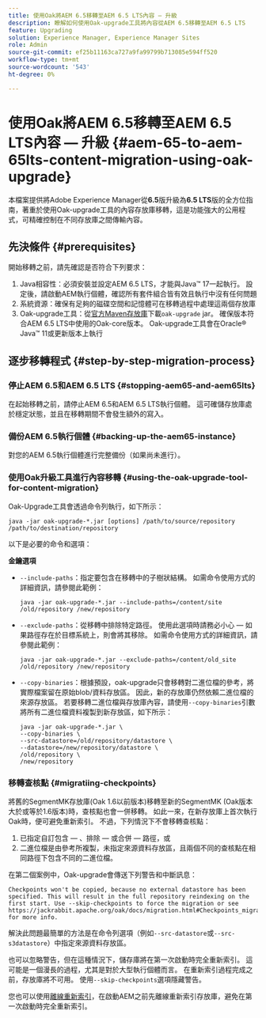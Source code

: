 ```yaml
---
title: 使用Oak將AEM 6.5移轉至AEM 6.5 LTS內容 — 升級
description: 瞭解如何使用Oak-upgrade工具將內容從AEM 6.5移轉至AEM 6.5 LTS
feature: Upgrading
solution: Experience Manager, Experience Manager Sites
role: Admin
source-git-commit: ef25b11163ca727a9fa99799b713085e594ff520
workflow-type: tm+mt
source-wordcount: '543'
ht-degree: 0%

---
```



# 使用Oak將AEM 6.5移轉至AEM 6.5 LTS內容 — 升級 {#aem-65-to-aem-65lts-content-migration-using-oak-upgrade}

本檔案提供將Adobe Experience Manager從&#x200B;**6.5**&#x200B;版升級為&#x200B;**6.5 LTS**&#x200B;版的全方位指南，著重於使用Oak-upgrade工具的內容存放庫移轉，這是功能強大的公用程式，可精確控制在不同存放庫之間傳輸內容。

## 先決條件 {#prerequisites}

開始移轉之前，請先確認是否符合下列要求：

1. Java相容性：必須安裝並設定AEM 6.5 LTS，才能與Java™ 17一起執行。 設定後，請啟動AEM執行個體，確認所有套件組合皆有效且執行中沒有任何問題
1. 系統資源：確保有足夠的磁碟空間和記憶體可在移轉過程中處理這兩個存放庫
1. Oak-upgrade工具：從[官方Maven存放庫](https://mvnrepository.com/artifact/org.apache.jackrabbit/oak-upgrade)下載`oak-upgrade` jar。 確保版本符合AEM 6.5 LTS中使用的Oak-core版本。 Oak-upgrade工具會在Oracle® Java™ 11或更新版本上執行

## 逐步移轉程式 {#step-by-step-migration-process}

### 停止AEM 6.5和AEM 6.5 LTS {#stopping-aem65-and-aem65lts}

在起始移轉之前，請停止AEM 6.5和AEM 6.5 LTS執行個體。 這可確儲存放庫處於穩定狀態，並且在移轉期間不會發生額外的寫入。

### 備份AEM 6.5執行個體 {#backing-up-the-aem65-instance}

對您的AEM 6.5執行個體進行完整備份（如果尚未進行）。

### 使用Oak升級工具進行內容移轉 {#using-the-oak-upgrade-tool-for-content-migration}

Oak-Upgrade工具會透過命令列執行，如下所示：

```
java -jar oak-upgrade-*.jar [options] /path/to/source/repository /path/to/destination/repository 
```

以下是必要的命令和選項：

**金鑰選項**

* `--include-paths`：指定要包含在移轉中的子樹狀結構。 如需命令使用方式的詳細資訊，請參閱此範例：

  ```
  java -jar oak-upgrade-*.jar --include-paths=/content/site /old/repository /new/repository
  ```

* `--exclude-paths`：從移轉中排除特定路徑。 使用此選項時請務必小心 — 如果路徑存在於目標系統上，則會將其移除。 如需命令使用方式的詳細資訊，請參閱此範例：

  ```
  java -jar oak-upgrade-*.jar --exclude-paths=/content/old_site /old/repository /new/repository 
  ```

* `--copy-binaries`：根據預設，oak-upgrade只會移轉對二進位檔的參考，將實際檔案留在原始blob/資料存放區。 因此，新的存放庫仍然依賴二進位檔的來源存放區。 若要移轉二進位檔與存放庫內容，請使用`--copy-binaries`引數將所有二進位檔資料複製到新存放區，如下所示：

  ```
  java -jar oak-upgrade-*.jar \
  --copy-binaries \
  --src-datastore=/old/repository/datastore \
  --datastore=/new/repository/datastore \
  /old/repository \
  /new/repository 
  ```

### 移轉查核點 {#migratiing-checkpoints}

將舊的SegmentMK存放庫(Oak 1.6以前版本)移轉至新的SegmentMK (Oak版本大於或等於1.6版本)時，查核點也會一併移轉。 如此一來，在新存放庫上首次執行Oak時，便可避免重新索引。 不過，下列情況下不會移轉查核點：

1. 已指定自訂包含 — 、排除 — 或合併 — 路徑，或
1. 二進位檔是由參考所複製，未指定來源資料存放區，且兩個不同的查核點在相同路徑下包含不同的二進位檔。

在第二個案例中，Oak-upgrade會傳送下列警告和中斷訊息：

```
Checkpoints won't be copied, because no external datastore has been specified. This will result in the full repository reindexing on the first start. Use --skip-checkpoints to force the migration or see https://jackrabbit.apache.org/oak/docs/migration.html#Checkpoints_migration for more info. 
```

解決此問題最簡單的方法是在命令列選項（例如`--src-datastore`或`--src-s3datastore`）中指定來源資料存放區。

也可以忽略警告，但在這種情況下，儲存庫將在第一次啟動時完全重新索引。 這可能是一個漫長的過程，尤其是對於大型執行個體而言。 在重新索引過程完成之前，存放庫將不可用。 使用`--skip-checkpoints`選項隱藏警告。

您也可以使用[離線重新索引](/help/sites-deploying/upgrade-offline-reindexing.md)，在啟動AEM之前先離線重新索引存放庫，避免在第一次啟動時完全重新索引。
